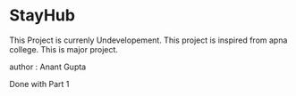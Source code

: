 ﻿# StayHub
This Project is currenly Undevelopement.
This project is inspired from apna college.
This is major project.

author : Anant Gupta

Done with Part 1 
